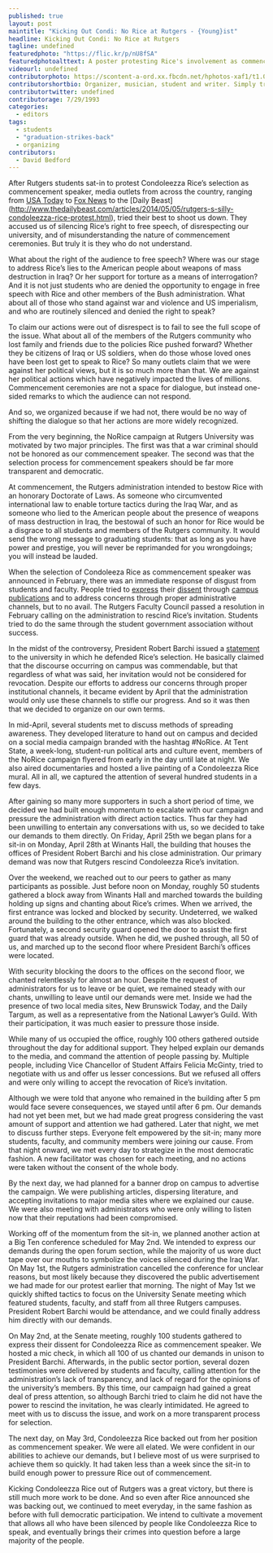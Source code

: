 ```yaml
---
published: true
layout: post
maintitle: "Kicking Out Condi: No Rice at Rutgers - {Young}ist"
headline: Kicking Out Condi: No Rice at Rutgers
tagline: undefined
featuredphoto: "https://flic.kr/p/nU8fSA"
featuredphotoalttext: A poster protesting Rice's involvement as commencement speaker
videourl: undefined
contributorphoto: https://scontent-a-ord.xx.fbcdn.net/hphotos-xaf1/t1.0-9/1800452_702352646453505_1700309917_n.jpg
contributorshortbio: Organizer, musician, student and writer. Simply trying to find a balance between them all while staying focused on the issues that matter most to me.
contributortwitter: undefined
contributorage: 7/29/1993
categories: 
  - editors
tags: 
  - students
  - "graduation-strikes-back"
  - organizing
contributors: 
  - David Bedford
---
```


After Rutgers students sat-in to protest Condoleezza Rice’s selection as commencement speaker, media outlets from across the country, ranging from [USA Today](http://www.usatoday.com/story/opinion/2014/05/05/condoleeza-rice-rutgers-free-speech-editorials-and-debates/8721095/) to [Fox News](http://www.foxnews.com/opinion/2014/05/08/rutgers-commencement-controversy-condoleezza-rice-should-have-stood-firm/) to the [Daily Beast] (http://www.thedailybeast.com/articles/2014/05/05/rutgers-s-silly-condoleezza-rice-protest.html), tried their best to shoot us down. They accused us of silencing Rice’s right to free speech, of disrespecting our university, and of misunderstanding the nature of commencement ceremonies. But truly it is they who do not understand. 

What about the right of the audience to free speech? Where was our stage to address Rice’s lies to the American people about weapons of mass destruction in Iraq? Or her support for torture as a means of interrogation? And it is not just students who are denied the opportunity to engage in free speech with Rice and other members of the Bush administration. What about all of those who stand against war and violence and US imperialism, and who are routinely silenced and denied the right to speak? 

To claim our actions were out of disrespect is to fail to see the full scope of the issue. What about all of the members of the Rutgers community who lost family and friends due to the policies Rice pushed forward? Whether they be citizens of Iraq or US soldiers, when do those whose loved ones have been lost get to speak to Rice? So many outlets claim that we were against her political views, but it is so much more than that. We are against her political actions which have negatively impacted the lives of millions. Commencement ceremonies are not a space for dialogue, but instead one-sided remarks to which the audience can not respond. 

And so, we organized because if we had not, there would be no way of shifting the dialogue so that her actions are more widely recognized. 
 
From the very beginning, the NoRice campaign at Rutgers University was motivated by two major principles. The first was that a war criminal should not be honored as our commencement speaker. The second was that the selection process for commencement speakers should be far more transparent and democratic.
 
At commencement, the Rutgers administration intended to bestow Rice with an honorary Doctorate of Laws. As someone who circumvented international law to enable torture tactics during the Iraq War, and as someone who lied to the American people about the presence of weapons of mass destruction in Iraq, the bestowal of such an honor for Rice would be a disgrace to all students and members of the Rutgers community. It would send the wrong message to graduating students: that as long as you have power and prestige, you will never be reprimanded for you wrongdoings; you will instead be lauded.
 
When the selection of Condoleeza Rice as commencement speaker was announced in February, there was an immediate response of disgust from students and faculty. People tried to [express](http://www.dailytargum.com/opinion/letters_to_editor/nothing-very-honorable-about-chosen-honoree/article_321ceff8-92c9-11e3-ada1-001a4bcf6878.html) their [dissent](http://www.dailytargum.com/opinion/columnists/sara_zayed/rutgers-should-rescind-rice-invitation-honorary-degree/article_8884423c-a346-11e3-8306-001a4bcf6878.html) through [campus publications](http://www.dailytargum.com/opinion/editorials/rice-questionable-choice-for-speaker/article_d0f2da42-91f3-11e3-ad7f-001a4bcf6878.html) and to address concerns through proper administrative channels, but to no avail. The Rutgers Faculty Council passed a resolution in February calling on the administration to rescind Rice’s invitation. Students tried to do the same through the student government association without success.
 
In the midst of the controversy, President Robert Barchi issued a [statement](http://www.dailytargum.com/barchi-defends-rutgers-decision-in-inviting-condoleezza-rice-to-speak/article_cadf3fb4-a635-11e3-919d-001a4bcf6878.html) to the university in which he defended Rice’s selection. He basically claimed that the discourse occurring on campus was commendable, but that regardless of what was said, her invitation would not be considered for revocation. Despite our efforts to address our concerns through proper institutional channels, it became evident by April that the administration would only use these channels to stifle our progress. And so it was then that we decided to organize on our own terms.
 
In mid-April, several students met to discuss methods of spreading awareness. They developed literature to hand out on campus and decided on a social media campaign branded with the hashtag #NoRice. At Tent State, a week-long, student-run political arts and culture event, members of the NoRice campaign flyered from early in the day until late at night. We also aired documentaries and hosted a live painting of a Condoleezza Rice mural. All in all, we captured the attention of several hundred students in a few days.
 
After gaining so many more supporters in such a short period of time, we decided we had built enough momentum to escalate with our campaign and pressure the administration with direct action tactics. Thus far they had been unwilling to entertain any conversations with us, so we decided to take our demands to them directly. On Friday, April 25th we began plans for a sit-in on Monday, April 28th at Winants Hall, the building that houses the offices of President Robert Barchi and his close administration. Our primary demand was now that Rutgers rescind Condoleezza Rice’s invitation.
 
Over the weekend, we reached out to our peers to gather as many participants as possible. Just before noon on Monday, roughly 50 students gathered a block away from Winants Hall and marched towards the building holding up signs and chanting about Rice’s crimes. When we arrived, the first entrance was locked and blocked by security. Undeterred, we walked around the building to the other entrance, which was also blocked. Fortunately, a second security guard opened the door to assist the first guard that was already outside. When he did, we pushed through, all 50 of us, and marched up to the second floor where President Barchi’s offices were located.
 
With security blocking the doors to the offices on the second floor, we chanted relentlessly for almost an hour. Despite the request of administrators for us to leave or be quiet, we remained steady with our chants, unwilling to leave until our demands were met. Inside we had the presence of two local media sites, New Brunswick Today, and the Daily Targum, as well as a representative from the National Lawyer’s Guild. With their participation, it was much easier to pressure those inside. 

While many of us occupied the office, roughly 100 others gathered outside throughout the day for additional support. They helped explain our demands to the media, and command the attention of people passing by. Multiple people, including Vice Chancellor of Student Affairs Felicia McGinty, tried to negotiate with us and offer us lesser concessions. But we refused all offers and were only willing to accept the revocation of Rice’s invitation.
 
Although we were told that anyone who remained in the building after 5 pm would face severe consequences, we stayed until after 6 pm. Our demands had not yet been met, but we had made great progress considering the vast amount of support and attention we had gathered. Later that night, we met to discuss further steps. Everyone felt empowered by the sit-in; many more students, faculty, and community members were joining our cause. From that night onward, we met every day to strategize in the most democratic fashion. A new facilitator was chosen for each meeting, and no actions were taken without the consent of the whole body.
 
By the next day, we had planned for a banner drop on campus to advertise the campaign. We were publishing articles, dispersing literature, and accepting invitations to major media sites where we explained our cause. We were also meeting with administrators who were only willing to listen now that their reputations had been compromised.
        	
Working off of the momentum from the sit-in, we planned another action at a Big Ten conference scheduled for May 2nd. We intended to express our demands during the open forum section, while the majority of us wore duct tape over our mouths to symbolize the voices silenced during the Iraq War. On May 1st, the Rutgers administration cancelled the conference for unclear reasons, but most likely because they discovered the public advertisement we had made for our protest earlier that morning. The night of May 1st we quickly shifted tactics to focus on the University Senate meeting which featured students, faculty, and staff from all three Rutgers campuses. President Robert Barchi would be attendance, and we could finally address him directly with our demands. 
 
On May 2nd, at the Senate meeting, roughly 100 students gathered to express their dissent for Condoleezza Rice as commencement speaker. We hosted a mic check, in which all 100 of us chanted our demands in unison to President Barchi. Afterwards, in the public sector portion, several dozen testimonies were delivered by students and faculty, calling attention for the administration’s lack of transparency, and lack of regard for the opinions of the university’s members. By this time, our campaign had gained a great deal of press attention, so although Barchi tried to claim he did not have the power to rescind the invitation, he was clearly intimidated. He agreed to meet with us to discuss the issue, and work on a more transparent process for selection.
 
The next day, on May 3rd, Condoleezza Rice backed out from her position as commencement speaker. We were all elated. We were confident in our abilities to achieve our demands, but I believe most of us were surprised to achieve them so quickly. It had taken less than a week since the sit-in to build enough power to pressure Rice out of commencement.
 
Kicking Condoleezza Rice out of Rutgers was a great victory, but there is still much more work to be done. And so even after Rice announced she was backing out, we continued to meet everyday, in the same fashion as before with full democratic participation. We intend to cultivate a movement that allows all who have been silenced by people like Condoleezza Rice to speak, and eventually brings their crimes into question before a large majority of the people. 
